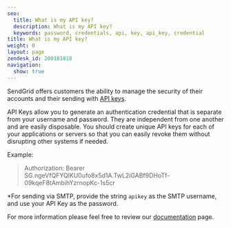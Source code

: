```yaml
---
seo:
  title: What is my API key?
  description: What is my API key?
  keywords: password, credentials, api, key, api_key, credential
title: What is my API key?
weight: 0
layout: page
zendesk_id: 200181818
navigation:
  show: true
---
```


SendGrid offers customers the ability to manage the security of their accounts and their sending with [API keys](https://app.sendgrid.com/settings/api_keys).

API Keys allow you to generate an authentication credential that is separate from your username and password. They are independent from one another and are easily disposable. You should create unique API keys for each of your applications or servers so that you can easily revoke them without disrupting other systems if needed.

 

Example:

> Authorization: Bearer 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

\*For sending via SMTP, provide the string `apikey` as the SMTP username, and use your API Key as the password.

 

For more information please feel free to review our [documentation](https://sendgrid.com/docs/Classroom/Send/api_keys.html) page.
